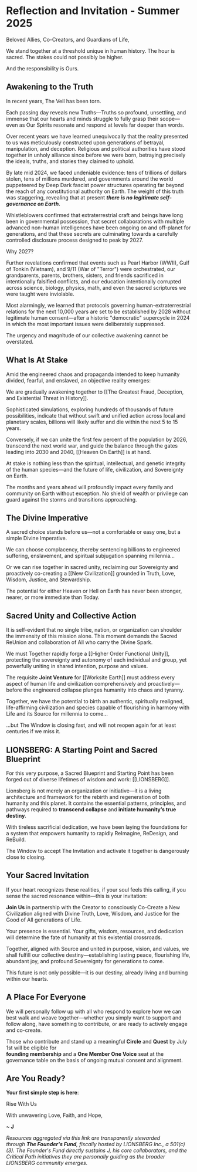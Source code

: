 # Reflection and Invitation - Summer 2025

Beloved Allies, Co-Creators, and Guardians of Life,

We stand together at a threshold unique in human history. The hour is sacred. The stakes could not possibly be higher. 

And the responsibility is Ours.
## Awakening to the Truth

In recent years, The Veil has been torn.

Each passing day reveals new Truths—Truths so profound, unsettling, and immense that our hearts and minds struggle to fully grasp their scope—even as Our Spirits resonate and respond at levels far deeper than words.

Over recent years we have learned unequivocally that the reality presented to us was meticulously constructed upon generations of betrayal, manipulation, and deception. Religious and political authorities have stood together in unholy alliance since before we were born, betraying precisely the ideals, truths, and stories they claimed to uphold.

By late mid 2024, we faced undeniable evidence: tens of trillions of dollars stolen, tens of millions murdered, and governments around the world puppeteered by Deep Dark fascist power structures operating far beyond the reach of any constitutional authority on Earth. The weight of this truth was staggering, revealing that at present ***there is no legitimate self-governance on Earth***.

Whistleblowers confirmed that extraterrestrial craft and beings have long been in governmental possession, that secret collaborations with multiple advanced non-human intelligences have been ongoing on and off-planet for generations, and that these secrets are culminating towards a carefully controlled disclosure process designed to peak by 2027.

Why 2027?  

Further revelations confirmed that events such as Pearl Harbor (WWII), Gulf of Tonkin (Vietnam), and 9/11  (War of "Terror") were orchestrated, our grandparents, parents, brothers, sisters, and friends sacrificed in intentionally falsified conflicts, and our education intentionally corrupted across science, biology, physics, math, and even the sacred scriptures we were taught were inviolable. 

Most alarmingly, we learned that protocols governing human-extraterrestrial relations for the next 10,000 years are set to be established by 2028 without legitimate human consent—after a historic "democratic" supercycle in 2024 in which the most important issues were deliberately suppressed.  

The urgency and magnitude of our collective awakening cannot be overstated.

## What Is At Stake

Amid the engineered chaos and propaganda intended to keep humanity divided, fearful, and enslaved, an objective reality emerges:

We are gradually awakening together to [[The Greatest Fraud, Deception, and Existential Threat in History]].

Sophisticated simulations, exploring hundreds of thousands of future possibilities, indicate that without swift and unified action across local and planetary scales, billions will likely suffer and die within the next 5 to 15 years.  

Conversely, if we can unite the first few percent of the population by 2026, transcend the next world war, and guide the balance through the gates leading into 2030 and 2040, [[Heaven On Earth]] is at hand. 

At stake is nothing less than the spiritual, intellectual, and genetic integrity of the human species—and the future of life, civilization, and Sovereignty on Earth.

The months and years ahead will profoundly impact every family and community on Earth without exception. No shield of wealth or privilege can guard against the storms and transitions approaching.

## The Divine Imperative

A sacred choice stands before us—not a comfortable or easy one, but a simple Divine Imperative.

We can choose complacency, thereby sentencing billions to engineered suffering, enslavement, and spiritual subjugation spanning millennia…

Or we can rise together in sacred unity, reclaiming our Sovereignty and proactively co-creating a [[New Civilization]] grounded in Truth, Love, Wisdom, Justice, and Stewardship.

The potential for either Heaven or Hell on Earth has never been stronger, nearer, or more immediate than Today. 

## Sacred Unity and Collective Action

It is self-evident that no single tribe, nation, or organization can shoulder the immensity of this mission alone. This moment demands the Sacred ReUnion and collaboration of All who carry the Divine Spark.

We must Together rapidly forge a [[Higher Order Functional Unity]], protecting the sovereignty and autonomy of each individual and group, yet powerfully uniting in shared intention, purpose and values.  

The requisite **Joint Venture** for [[Worksite Earth]] must address every aspect of human life and civilization comprehensively and proactively—before the engineered collapse plunges humanity into chaos and tyranny.  

Together, we have the potential to birth an authentic, spiritually realigned, life-affirming civilization and species capable of flourishing in harmony with Life and its Source for millennia to come... 

...but The Window is closing fast, and will not reopen again for at least centuries if we miss it. 

## LIONSBERG: A Starting Point and Sacred Blueprint

For this very purpose, a Sacred Blueprint and Starting Point has been forged out of diverse lifetimes of wisdom and work: [[LIONSBERG]].

Lionsberg is not merely an organization or initiative—it is a living architecture and framework for the rebirth and regeneration of both humanity and this planet. It contains the essential patterns, principles, and pathways required to **transcend collapse** and **initiate humanity’s true destiny**.

With tireless sacrificial dedication, we have been laying the foundations for a system that empowers humanity to rapidly ReImagine, ReDesign, and ReBuild.  

The Window to accept The Invitation and activate it together is dangerously close to closing.  

## Your Sacred Invitation

If your heart recognizes these realities, if your soul feels this calling, if you sense the sacred resonance within—this is your invitation:

**Join Us** in partnership with the Creator to consciously Co-Create a New Civilization aligned with Divine Truth, Love, Wisdom, and Justice for the Good of All generations of Life.

Your presence is essential. Your gifts, wisdom, resources, and dedication will determine the fate of humanity at this existential crossroads.

Together, aligned with Source and united in purpose, vision, and values, we shall fulfill our collective destiny—establishing lasting peace, flourishing life, abundant joy, and profound Sovereignty for generations to come.

This future is not only possible—it is our destiny, already living and burning within our hearts.

## A Place For Everyone 

We will personally follow up with all who respond to explore how we can best walk and weave together—whether you simply want to support and follow along, have something to contribute, or are ready to actively engage and co-create. 

Those who contribute and stand up a meaningful **Circle** and **Quest** by July 1st will be eligible for  
**founding membership** and a **One Member One Voice** seat at the governance table on the basis of ongoing mutual consent and alignment.  

## Are You Ready? 

**Your first simple step is here**:  

<a class='kindful-donate-btn' id='kindful-donate-btn-991b40b3-0f60-41fb-9679-b2faa8482284'>Rise With Us</a>
<script src='https://lionsberg-bloom.kindful.com/embeds/991b40b3-0f60-41fb-9679-b2faa8482284/init.js?type=button' data-embed-id='991b40b3-0f60-41fb-9679-b2faa8482284' data-lookup-type='jquery-selector' data-lookup-value='#kindful-donate-btn-991b40b3-0f60-41fb-9679-b2faa8482284'></script>

With unwavering Love, Faith, and Hope,

**~ J**   

*Resources aggregated via this link are transparently stewarded through **The Founder's Fund**, fiscally hosted by LIONSBERG Inc., a 501(c)(3). The Founder's Fund directly sustains J, his core collaborators, and the Critical Path initiatives they are personally guiding as the broader LIONSBERG community emerges.*   